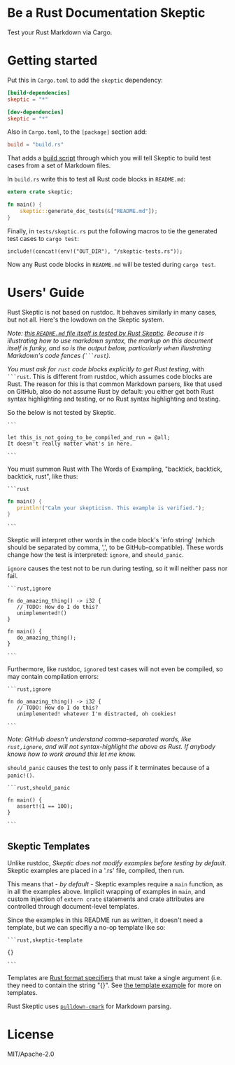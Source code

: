 # Be a Rust Documentation Skeptic

Test your Rust Markdown via Cargo.

# Getting started

Put this in `Cargo.toml` to add the `skeptic` dependency:

```toml
[build-dependencies]
skeptic = "*"

[dev-dependencies]
skeptic = "*"
```

Also in `Cargo.toml`, to the `[package]` section add:

```toml
build = "build.rs"
```

That adds a [build script](http://doc.crates.io/build-script.html)
through which you will tell Skeptic to build test cases from a set
of Markdown files.

In `build.rs` write this to test all Rust code blocks in `README.md`:

```rust
extern crate skeptic;

fn main() {
    skeptic::generate_doc_tests(&["README.md"]);
}
```

Finally, in `tests/skeptic.rs` put the following macros to tie the
generated test cases to `cargo test`:

```rust,ignore
include!(concat!(env!("OUT_DIR"), "/skeptic-tests.rs"));
```

Now any Rust code blocks in `README.md` will be tested during `cargo
test`.

# Users' Guide

Rust Skeptic is not based on rustdoc. It behaves similarly in many
cases, but not all. Here's the lowdown on the Skeptic system.

*Note: [this `README.md` file itself is tested by Rust
Skeptic](https://github.com/brson/rust-skeptic/blob/master/build.rs).
Because it is illustrating how to use markdown syntax, the markup on
this document itself is funky, and so is the output below,
particularly when illustrating Markdown's code fences
(<code>```rust</code>).*

*You must ask for `rust` code blocks explicitly to get Rust testing*,
with <code>```rust</code>. This is different from rustdoc, which
assumes code blocks are Rust. The reason for this is that common
Markdown parsers, like that used on GitHub, also do not assume Rust by
default: you either get both Rust syntax highlighting and testing, or
no Rust syntax highlighting and testing.

So the below is not tested by Skeptic.

<code>```</code>
```
let this_is_not_going_to_be_compiled_and_run = @all;
It doesn't really matter what's in here.
```
<code>```</code>

You must summon Rust with The Words of Exampling, "backtick, backtick, backtick, rust", like thus:

<code>```rust</code>
```rust
fn main() {
   println!("Calm your skepticism. This example is verified.");
}
```
<code>```</code>

Skeptic will interpret other words in the code block's 'info string'
(which should be separated by comma, ',', to be
GitHub-compatible). These words change how the test is interpreted:
`ignore`, and `should_panic`.

`ignore` causes the test not to be run during testing, so it will neither pass nor fail.

<code>```rust,ignore</code>
```rust,ignore
fn do_amazing_thing() -> i32 {
   // TODO: How do I do this?
   unimplemented!()
}

fn main() {
   do_amazing_thing();
}
```
<code>```</code>

Furthermore, like rustdoc, `ignore`d test cases will not even be
compiled, so may contain compilation errors:

<code>```rust,ignore</code>
```rust,ignore
fn do_amazing_thing() -> i32 {
   // TODO: How do I do this?
   unimplemented! whatever I'm distracted, oh cookies!
```
<code>```</code>

*Note: GitHub doesn't understand comma-separated words, like
 `rust,ignore`, and will not syntax-highlight the above as Rust. If anybody
 knows how to work around this let me know.*

`should_panic` causes the test to only pass if it terminates because
of a `panic!()`.

<code>```rust,should_panic</code>
```rust,should_panic
fn main() {
   assert!(1 == 100);
}
```
<code>```</code>

## Skeptic Templates

Unlike rustdoc, *Skeptic does not modify examples before testing by
default*. Skeptic examples are placed in a '.rs' file, compiled, then
run.

This means that - *by default* - Skeptic examples require a `main`
function, as in all the examples above. Implicit wrapping of examples
in `main`, and custom injection of `extern crate` statements and crate
attributes are controlled through document-level templates.

Since the examples in this README run as written, it doesn't need a
template, but we can specifiy a no-op template like so:

<code>```rust,skeptic-template</code>
```rust,skeptic-template
{}
```
<code>```</code>

Templates are [Rust format
specifiers](http://doc.rust-lang.org/std/fmt/index.html) that must
take a single argument (i.e. they need to contain the string "{}". See
[the template example](template-example.md) for more on templates.

Rust Skeptic uses
[`pulldown-cmark`](https://github.com/google/pulldown-cmark) for
Markdown parsing.

# License

MIT/Apache-2.0

